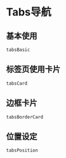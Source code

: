 # Tabs导航

## 基本使用 
```widget
tabsBasic
```

## 标签页使用卡片
```widget
tabsCard
```

## 边框卡片
```widget
tabsBorderCard
```

## 位置设定
```widget
tabsPosition
```